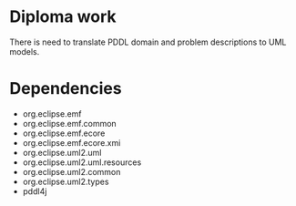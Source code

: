 Diploma work
=======

There is need to translate PDDL domain and problem descriptions to UML models.

Dependencies
====== 
* org.eclipse.emf
* org.eclipse.emf.common
* org.eclipse.emf.ecore
* org.eclipse.emf.ecore.xmi
* org.eclipse.uml2.uml
* org.eclipse.uml2.uml.resources
* org.eclipse.uml2.common
* org.eclipse.uml2.types
* pddl4j
